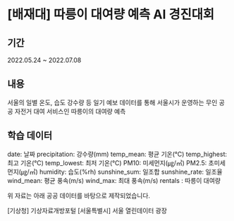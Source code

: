 # [배재대] 따릉이 대여량 예측 AI 경진대회

## 기간
2022.05.24 ~ 2022.07.08

## 내용
서울의 일별 온도, 습도 강수량 등 일기 예보 데이터를 통해 서울시가 운영하는 무인 공공 자전거 대여 서비스인 따릉이의 대여량 예측

## 학습 데이터
date: 날짜
precipitation: 강수량(mm)
temp_mean: 평균 기온(℃)
temp_highest: 최고 기온(℃)
temp_lowest: 최저 기온(℃)
PM10: 미세먼지(㎍/㎥)
PM2.5: 초미세먼지(㎍/㎥)
humidity: 습도(%rh)
sunshine_sum: 일조합
sunshine_rate: 일조율
wind_mean: 평균 풍속(m/s)
wind_max: 최대 풍속(m/s)
rentals : 따릉이 대여량

위 자료는 아래 공공 데이터를 바탕으로 제작되었습니다.

[기상청] 기상자료개방포털
[서울특별시] 서울 열린데이터 광장
